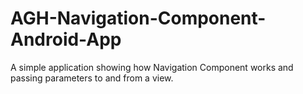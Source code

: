 # AGH-Navigation-Component-Android-App
A simple application showing how Navigation Component works and passing parameters to and from a view.
